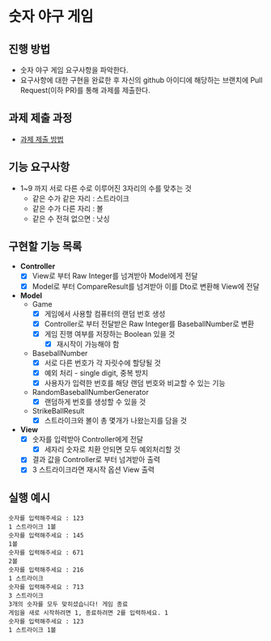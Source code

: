 # 숫자 야구 게임
## 진행 방법
* 숫자 야구 게임 요구사항을 파악한다.
* 요구사항에 대한 구현을 완료한 후 자신의 github 아이디에 해당하는 브랜치에 Pull Request(이하 PR)를 통해 과제를 제출한다.

## 과제 제출 과정
* [과제 제출 방법](https://github.com/next-step/nextstep-docs/tree/master/ent-precourse)

## 기능 요구사항
- 1~9 까지 서로 다른 수로 이루어진 3자리의 수를 맞추는 것
  - 같은 수가 같은 자리 : 스트라이크
  - 같은 수가 다른 자리 : 볼
  - 같은 수 전혀 없으면 : 낫싱

## 구현할 기능 목록
- **Controller**
  - [x] View로 부터 Raw Integer를 넘겨받아 Model에게 전달
  - [x] Model로 부터 CompareResult를 넘겨받아 이를 Dto로 변환해 View에 전달

- **Model**
  - Game
    - [x] 게임에서 사용할 컴퓨터의 랜덤 번호 생성
    - [x] Controller로 부터 전달받은 Raw Integer를 BaseballNumber로 변환
    - [x] 게임 진행 여부를 저장하는 Boolean 있을 것
      - [x] 재시작이 가능해야 함
  - BaseballNumber
    - [x] 서로 다른 번호가 각 자릿수에 할당될 것
    - [x] 예외 처리 - single digit, 중복 방지
    - [x] 사용자가 입력한 번호를 해당 랜덤 번호와 비교할 수 있는 기능
  - RandomBaseballNumberGenerator 
    - [x] 랜덤하게 번호를 생성할 수 있을 것
  - StrikeBallResult
    - [x] 스트라이크와 볼이 총 몇개가 나왔는지를 담을 것

- **View**
  - [x] 숫자를 입력받아 Controller에게 전달
    - [x] 세자리 숫자로 치환 안되면 모두 예외처리할 것
  - [x] 결과 값을 Controller로 부터 넘겨받아 출력
  - [x] 3 스트라이크라면 재시작 옵션 View 출력

## 실행 예시
```
숫자를 입력해주세요 : 123 
1 스트라이크 1볼
숫자를 입력해주세요 : 145 
1볼
숫자를 입력해주세요 : 671 
2볼
숫자를 입력해주세요 : 216 
1 스트라이크
숫자를 입력해주세요 : 713
3 스트라이크
3개의 숫자를 모두 맞히셨습니다! 게임 종료
게임을 새로 시작하려면 1, 종료하려면 2를 입력하세요. 1
숫자를 입력해주세요 : 123
1 스트라이크 1볼
```